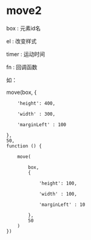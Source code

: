 # move2

box   : 元素id名

el    : 改变样式

timer : 运动时间

fn    : 回调函数

如：

move(box,
   {

        'height': 400,
        
        'width' : 300,
        
        'marginLeft' : 100
        
    },
    50,
    function () {
    
        move(
        
            box,
            {
            
                'height': 100,
                
                'width' : 100,
                
                'marginLeft' : 10
                
            },
            50
        )
    })

